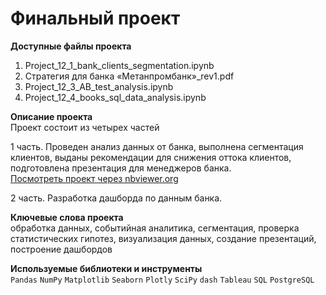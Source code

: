 # Финальный проект

**Доступные файлы проекта**  
1. Project_12_1_bank_clients_segmentation.ipynb
2. Cтратегия для банка «Метанпромбанк»_rev1.pdf
3. Project_12_3_AB_test_analysis.ipynb
4. Project_12_4_books_sql_data_analysis.ipynb

**Описание проекта**  
Проект состоит из четырех частей

1 часть. Проведен анализ данных от банка, выполнена сегментация клиентов, выданы рекомендации для снижения оттока клиентов, подготовлена презентация для менеджеров банка.  
[Посмотреть проект через nbviewer.org](https://nbviewer.org/github/Alexurm/da48_IlyinAV/blob/main/12.%20%D0%A4%D0%B8%D0%BD%D0%B0%D0%BB%D1%8C%D0%BD%D1%8B%D0%B9%20%D0%BF%D1%80%D0%BE%D0%B5%D0%BA%D1%82/Project_12_1_bank_clients_segmentation.ipynb)


2 часть. Разработка дашборда по данным банка.

**Ключевые слова проекта**  
обработка данных, событийная аналитика, cегментация, проверка статистических гипотез, визуализация данных, создание презентаций, построение дашбордов

**Используемые библиотеки и инструменты**  
`Pandas` `NumPy` `Matplotlib` `Seaborn` `Plotly` `SciPy` `dash` `Tableau` `SQL` `PostgreSQL`
